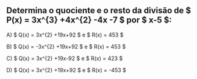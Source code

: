## Determina o quociente e o resto da divisão de $ P(x) = 3x^{3} +4x^{2} -4x -7 $ por $ x-5 $: 

A) $ Q(x) = 3x^{2} +19x+92 $ e $ R(x) = 453 $

B) $ Q(x) = -3x^{2} +19x+92 $ e $ R(x) = 453 $ 

C) $ Q(x) = 3x^{2} +19x-92 $ e $ R(x) = 423 $

D) $ Q(x) = 3x^{2} +19x+92  $ e $ R(x) = -453 $
